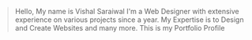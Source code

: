 >Hello, My name is Vishal Saraiwal
     I'm a Web Designer with extensive experience on various projects since a year.
     My Expertise is to Design and Create Websites and many more.
 This is my Portfolio Profile
